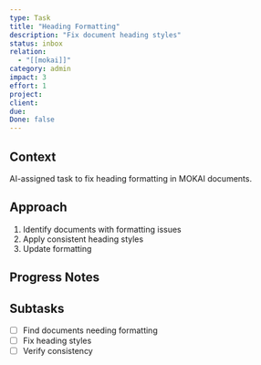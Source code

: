 ```yaml
---
type: Task
title: "Heading Formatting"
description: "Fix document heading styles"
status: inbox
relation:
  - "[[mokai]]"
category: admin
impact: 3
effort: 1
project:
client:
due:
Done: false
---
```


## Context
AI-assigned task to fix heading formatting in MOKAI documents.

## Approach
1. Identify documents with formatting issues
2. Apply consistent heading styles
3. Update formatting

## Progress Notes


## Subtasks
- [ ] Find documents needing formatting
- [ ] Fix heading styles
- [ ] Verify consistency
